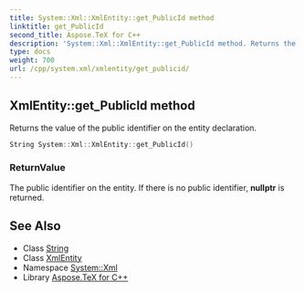 ```yaml
---
title: System::Xml::XmlEntity::get_PublicId method
linktitle: get_PublicId
second_title: Aspose.TeX for C++
description: 'System::Xml::XmlEntity::get_PublicId method. Returns the value of the public identifier on the entity declaration in C++.'
type: docs
weight: 700
url: /cpp/system.xml/xmlentity/get_publicid/
---
```

## XmlEntity::get_PublicId method


Returns the value of the public identifier on the entity declaration.

```cpp
String System::Xml::XmlEntity::get_PublicId()
```


### ReturnValue

The public identifier on the entity. If there is no public identifier, **nullptr** is returned.

## See Also

* Class [String](../../../system/string/)
* Class [XmlEntity](../)
* Namespace [System::Xml](../../)
* Library [Aspose.TeX for C++](../../../)
